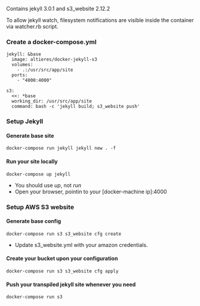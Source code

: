 Contains jekyll 3.0.1 and s3_website 2.12.2

To allow jekyll watch, filesystem notifications are visible inside the container via watcher.rb script.

### Create a docker-compose.yml

```
jekyll: &base
  image: altieres/docker-jekyll-s3
  volumes:
    - .:/usr/src/app/site
  ports:
    - "4000:4000"

s3:
  <<: *base
  working_dir: /usr/src/app/site
  command: bash -c 'jekyll build; s3_website push'
```

### Setup Jekyll

#### Generate base site

```
docker-compose run jekyll jekyll new . -f
```

#### Run your site locally

```
docker-compose up jekyll
```

- You should use *up*, not *run*
- Open your browser, pointin to your [docker-machine ip]:4000


### Setup AWS S3 website

#### Generate base config

```
docker-compose run s3 s3_website cfg create
```

- Update s3_website.yml with your amazon credentials.

#### Create your bucket upon your configuration

```
docker-compose run s3 s3_website cfg apply
```

#### Push your transpiled jekyll site whenever you need

```
docker-compose run s3
```
